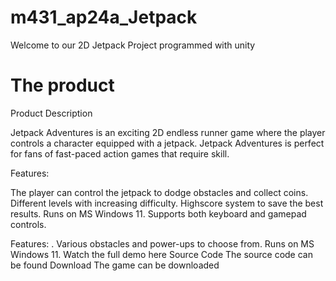 # m431_ap24a_Jetpack
Welcome to our 2D Jetpack Project programmed with unity


# The product

Product Description

Jetpack Adventures is an exciting 2D endless runner game where the player controls a character equipped with a jetpack.
Jetpack Adventures is perfect for fans of fast-paced action games that require skill.

Features:

The player can control the jetpack to dodge obstacles and collect coins.
Different levels with increasing difficulty.
Highscore system to save the best results.
Runs on MS Windows 11.
Supports both keyboard and gamepad controls.

Features:
.
Various obstacles and power-ups to choose from.
Runs on MS Windows 11.
Watch the full demo here
Source Code
The source code can be found
Download
The game can be downloaded


